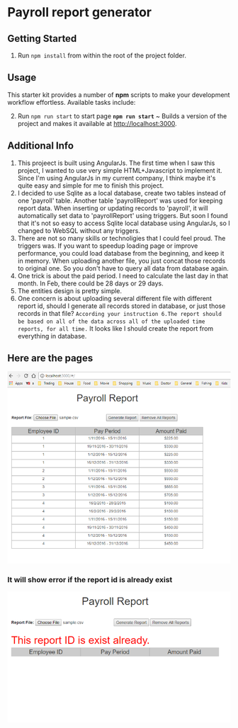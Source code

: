 # Payroll report generator


## Getting Started


1. Run `npm install` from within the root of the project folder.

## Usage

This starter kit provides a number of **npm** scripts to make your development workflow effortless. Available tasks include:

2. Run `npm run start` to start page
**`npm run start`** ~ Builds a version of the project and makes it available at [http://localhost:3000](http://localhost:3000).



## Additional Info
1. This projeect is built using AngularJs. The first time when I saw this project, I wanted to use very simple HTML+Javascript to implement it. Since I'm using AngularJs in my current company, I think maybe it's quite easy and simple for me to finish this project.
2. I decided to use Sqlite as a local database, create two tables instead of one 'payroll' table. Another table 'payrollReport' was used for keeping report data. When inserting or updating records to 'payroll', it will automatically set data to 'payrollReport' using triggers. But soon I found that it's not so easy to access Sqlite local database using AngularJs, so I changed to WebSQL without any triggers.
3. There are not so many skills or technoligies that I could feel proud. The triggers was. If you want to speedup loading page or improve performance, you could load database from the beginning, and keep it in memory. When uploading another file, you just concat those records to original one. So you don't have to query all data from database again.
4. One trick is about the paid period. I need to calculate the last day in that month. In Feb, there could be 28 days or 29 days.
5. The entities design is pretty simple.
6. One concern is about uploading several different file with different report id, should I generate all records stored in database, or just those records in that file? `According your instruction 6.The report should be based on all of the data across all of the uploaded time reports, for all time.` It looks like I should create the report from everything in database.

## Here are the pages
![payroll report](https://github.com/maplefu0601/payrollReport/blob/master/docs/payrollReport.PNG "Demo page")
### It will show error if the report id is already exist
![error](https://github.com/maplefu0601/payrollReport/blob/master/docs/payrollReport-error.PNG "same report id exists error")



